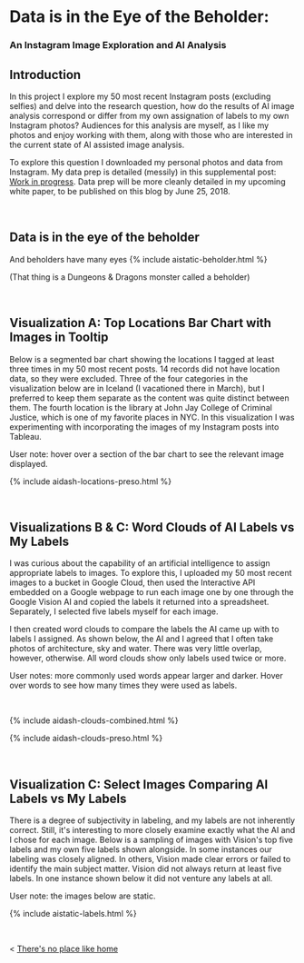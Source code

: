 
# Data is in the Eye of the Beholder: 
### An Instagram Image Exploration and AI Analysis



## Introduction

In this project I explore my 50 most recent Instagram posts (excluding selfies) and delve into the research question, how do the results of AI image analysis correspond or differ from my own assignation of labels to my own Instagram photos? Audiences for this analysis are myself, as I like my photos and enjoy working with them, along with those who are interested in the current state of AI assisted image analysis.

To explore this question I downloaded my personal photos and data from Instagram. My data prep is detailed (messily) in this supplemental post: [Work in progress](./007_workinprogress.md). Data prep will be more cleanly detailed in my upcoming white paper, to be published on this blog by June 25, 2018.

  &nbsp; &nbsp; 


## Data is in the eye of the beholder

And beholders have many eyes
{% include aistatic-beholder.html %}
  
(That thing is a Dungeons & Dragons monster called a beholder)  

  &nbsp; &nbsp; 
  
  
## Visualization A: Top Locations Bar Chart with Images in Tooltip

Below is a segmented bar chart showing the locations I tagged at least three times in my 50 most recent posts. 14 records did not have location data, so they were excluded. Three of the four categories in the visualization below are in Iceland (I vacationed there in March), but I preferred to keep them separate as the content was quite distinct between them. The fourth location is the library at John Jay College of Criminal Justice, which is one of my favorite places in NYC. In this visualization I was experimenting with incorporating the images of my Instagram posts into Tableau. 

User note: hover over a section of the bar chart to see the relevant image displayed. 

  {% include aidash-locations-preso.html %}
  
  &nbsp; &nbsp; 
  

## Visualizations B & C: Word Clouds of AI Labels vs My Labels

I was curious about the capability of an artificial intelligence to assign appropriate labels to images. To explore this, I uploaded my 50 most recent images to a bucket in Google Cloud, then used the Interactive API embedded on a Google webpage to run each image one by one through the Google Vision AI and copied the labels it returned into a spreadsheet. Separately, I selected five labels myself for each image. 

I then created word clouds to compare the labels the AI came up with to labels I assigned. As shown below, the AI and I agreed that I often take photos of architecture, sky and water. There was very little overlap, however, otherwise. All word clouds show only labels used twice or more.

User notes: more commonly used words appear larger and darker. Hover over words to see how many times they were used as labels. 

&nbsp;

 {% include aidash-clouds-combined.html %} 

 {% include aidash-clouds-preso.html %} 
 

  
  &nbsp; &nbsp; 
  
  
## Visualization C: Select Images Comparing AI Labels vs My Labels

There is a degree of subjectivity in labeling, and my labels are not inherently correct. Still, it's interesting to more closely examine exactly what the AI and I chose for each image. Below is a sampling of images with Vision's top five labels and my own five labels shown alongside. In some instances our labeling was closely aligned. In others, Vision made clear errors or failed to identify the main subject matter. Vision did not always return at least five labels. In one instance shown below it did not venture any labels at all.

User note: the images below are static.
  
  {% include aistatic-labels.html %} 



  &nbsp; &nbsp; &nbsp; &nbsp;
  

< [There's no place like home](./index.md)

